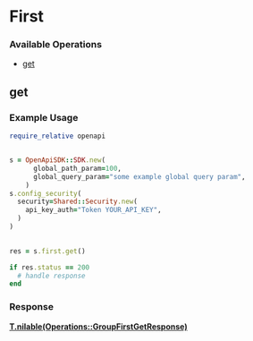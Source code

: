 # First


### Available Operations

* [get](#get)

## get

### Example Usage

```ruby
require_relative openapi


s = OpenApiSDK::SDK.new(
      global_path_param=100,
      global_query_param="some example global query param",
    )
s.config_security(
  security=Shared::Security.new(
    api_key_auth="Token YOUR_API_KEY",
  )
)

    
res = s.first.get()

if res.status == 200
  # handle response
end

```


### Response

**[T.nilable(Operations::GroupFirstGetResponse)](../../models/operations/groupfirstgetresponse.md)**

